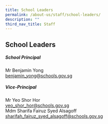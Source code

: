 ```yaml
---
title: School Leaders
permalink: /about-us/staff/school-leaders/
description: ""
third_nav_title: Staff
---
```

## School Leaders
##### **School Principal**
Mr Benjamin Yong<br>
[benjamin_yong@schools.gov.sg](benjamin_yong@schools.gov.sg) 

##### **Vice-Principal**
Mr Yeo Shor Hor <br>
[yeo_shor_hor@schools.gov.sg](yeo_shor_hor@schools.gov.sg) <br>
Mdm Sharifa Fairuz Syed Alsagoff<br>
[sharifah_fairuz_syed_alsagoff@schools.gov.sg](sharifah_fairuz_syed_alsagoff@schools.gov.sg) 

